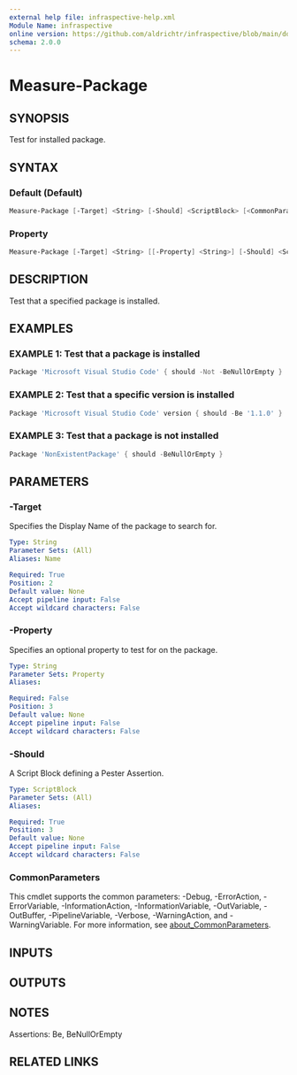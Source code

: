 ```yaml
---
external help file: infraspective-help.xml
Module Name: infraspective
online version: https://github.com/aldrichtr/infraspective/blob/main/docs/help/Measure-Package.md
schema: 2.0.0
---
```


# Measure-Package

## SYNOPSIS

Test for installed package.

## SYNTAX

### Default (Default)

```powershell
Measure-Package [-Target] <String> [-Should] <ScriptBlock> [<CommonParameters>]
```

### Property

```powershell
Measure-Package [-Target] <String> [[-Property] <String>] [-Should] <ScriptBlock> [<CommonParameters>]
```

## DESCRIPTION

Test that a specified package is installed.

## EXAMPLES

### EXAMPLE 1: Test that a package is installed

```powershell
Package 'Microsoft Visual Studio Code' { should -Not -BeNullOrEmpty }
```

### EXAMPLE 2: Test that a specific version is installed

```powershell
Package 'Microsoft Visual Studio Code' version { should -Be '1.1.0' }
```

### EXAMPLE 3: Test that a package is not installed

```powershell
Package 'NonExistentPackage' { should -BeNullOrEmpty }
```

## PARAMETERS

### -Target

Specifies the Display Name of the package to search for.

```yaml
Type: String
Parameter Sets: (All)
Aliases: Name

Required: True
Position: 2
Default value: None
Accept pipeline input: False
Accept wildcard characters: False
```

### -Property

Specifies an optional property to test for on the package.

```yaml
Type: String
Parameter Sets: Property
Aliases:

Required: False
Position: 3
Default value: None
Accept pipeline input: False
Accept wildcard characters: False
```

### -Should

A Script Block defining a Pester Assertion.

```yaml
Type: ScriptBlock
Parameter Sets: (All)
Aliases:

Required: True
Position: 3
Default value: None
Accept pipeline input: False
Accept wildcard characters: False
```

### CommonParameters

This cmdlet supports the common parameters: -Debug, -ErrorAction,
-ErrorVariable, -InformationAction, -InformationVariable, -OutVariable,
-OutBuffer, -PipelineVariable, -Verbose, -WarningAction, and -WarningVariable.
For more information, see
[about_CommonParameters](http://go.microsoft.com/fwlink/?LinkID=113216).

## INPUTS

## OUTPUTS

## NOTES

Assertions: Be, BeNullOrEmpty

## RELATED LINKS

